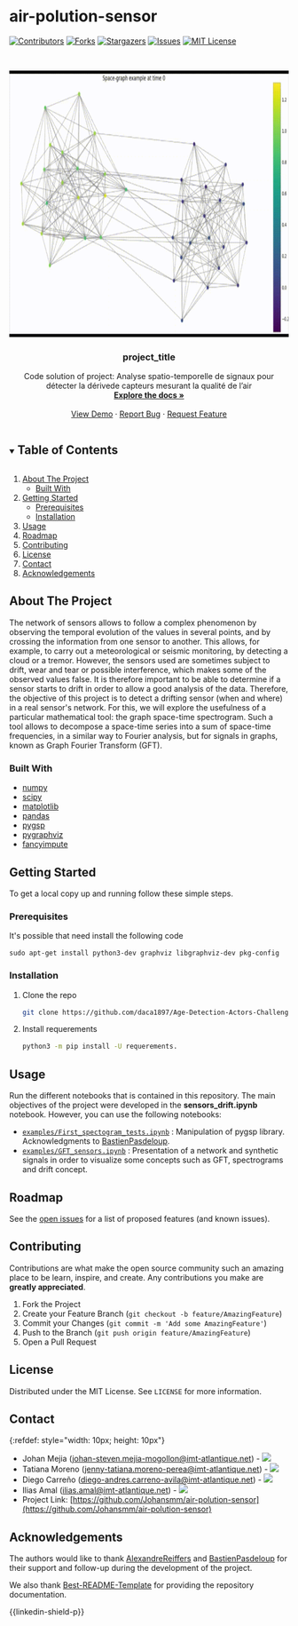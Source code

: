 # air-polution-sensor
[![Contributors][contributors-shield]][contributors-url]
[![Forks][forks-shield]][forks-url]
[![Stargazers][stars-shield]][stars-url]
[![Issues][issues-shield]][issues-url]
[![MIT License][license-shield]][license-url]
<!-- [![LinkedIn][linkedin-shield]][linkedin-url] -->


<!-- PROJECT LOGO -->
<br />
<p align = "center">
  <a href = "https://github.com/Johansmm/air-polution-sensor">
    <img src="https://github.com/Johansmm/air-polution-sensor/blob/main/results/signal_travel.gif" alt="Logo" width="720" height="480">
  </a>

  <h3 align="center">project_title</h3>

  <p align="center">
    Code solution of project: Analyse spatio-temporelle de signaux pour détecter la dérivede capteurs mesurant la qualité de l’air
    <br />
    <a href="https://github.com/Johansmm/air-polution-sensor"><strong>Explore the docs »</strong></a>
    <br />
    <br />
    <a href="https://github.com/Johansmm/air-polution-sensor/tree/main/results">View Demo</a>
    ·
    <a href="https://github.com/Johansmm/air-polution-sensor/issues">Report Bug</a>
    ·
    <a href="https://github.com/Johansmm/air-polution-sensor/issues">Request Feature</a>
  </p>
</p>


<!-- TABLE OF CONTENTS -->
<details open="open">
  <summary><h2 style="display: inline-block">Table of Contents</h2></summary>
  <ol>
    <li>
      <a href="#about-the-project">About The Project</a>
      <ul>
        <li><a href="#built-with">Built With</a></li>
      </ul>
    </li>
    <li>
      <a href="#getting-started">Getting Started</a>
      <ul>
        <li><a href="#prerequisites">Prerequisites</a></li>
        <li><a href="#installation">Installation</a></li>
      </ul>
    </li>
    <li><a href="#usage">Usage</a></li>
    <li><a href="#roadmap">Roadmap</a></li>
    <li><a href="#contributing">Contributing</a></li>
    <li><a href="#license">License</a></li>
    <li><a href="#contact">Contact</a></li>
    <li><a href="#acknowledgements">Acknowledgements</a></li>
  </ol>
</details>

<!-- ABOUT THE PROJECT -->
## About The Project
The network of sensors allows to follow a complex phenomenon by observing the temporal evolution of the values in several points, and by crossing the information from one sensor to another. This allows, for example, to carry out a meteorological or seismic monitoring, by detecting a cloud or a tremor. However, the sensors used are sometimes subject to drift, wear and tear or possible interference, which makes some of the observed values false. It is therefore important to be able to determine if a sensor starts to drift in order to allow a good analysis of the data. Therefore, the objective of this project is to detect a drifting sensor (when and where) in a real sensor's network. For this, we will explore the usefulness of a particular mathematical tool: the graph space-time spectrogram. Such a tool allows to decompose a space-time series into a sum of space-time frequencies, in a similar way to Fourier analysis, but for signals in graphs, known as Graph Fourier Transform (GFT).

### Built With
* [numpy](https://numpy.org/)
* [scipy](https://www.scipy.org/)
* [matplotlib](https://matplotlib.org/)
* [pandas](http://pandas.pydata.org/)
* [pygsp](https://pygsp.readthedocs.io/en/stable/)
* [pygraphviz](https://pygraphviz.github.io/)
* [fancyimpute](https://pypi.org/project/fancyimpute/)

<!-- GETTING STARTED -->
## Getting Started
To get a local copy up and running follow these simple steps.

### Prerequisites
It's possible that need install the following code
```
sudo apt-get install python3-dev graphviz libgraphviz-dev pkg-config
```

### Installation

1. Clone the repo
   ```sh
   git clone https://github.com/daca1897/Age-Detection-Actors-Challenge.git
   ```
2. Install requerements
   ```sh
   python3 -m pip install -U requerements.
   ```

<!-- USAGE EXAMPLES -->
## Usage
Run the different notebooks that is contained in this repository. The main objectives of the project were developed in the **sensors_drift.ipynb** notebook. However, you can use the following notebooks:

* [`examples/First_spectogram_tests.ipynb`](https://github.com/Johansmm/air-polution-sensor/tree/main/examples/First_spectogram_tests.ipynb) : Manipulation of pygsp library. Acknowledgments to [BastienPasdeloup](https://github.com/BastienPasdeloup).
* [`examples/GFT_sensors.ipynb`](https://github.com/Johansmm/air-polution-sensor/tree/main/examples/GFT_sensors.ipynb) : Presentation of a network and synthetic signals in order to visualize some concepts such as GFT, spectrograms and drift concept.

<!-- ROADMAP -->
## Roadmap

See the [open issues](https://github.com/Johansmm/air-polution-sensor/issues) for a list of proposed features (and known issues).

<!-- CONTRIBUTING -->
## Contributing
Contributions are what make the open source community such an amazing place to be learn, inspire, and create. Any contributions you make are **greatly appreciated**.

1. Fork the Project
2. Create your Feature Branch (`git checkout -b feature/AmazingFeature`)
3. Commit your Changes (`git commit -m 'Add some AmazingFeature'`)
4. Push to the Branch (`git push origin feature/AmazingFeature`)
5. Open a Pull Request

<!-- LICENSE -->
## License
Distributed under the MIT License. See `LICENSE` for more information.

<!-- CONTACT -->
## Contact
{:refdef: style="width: 10px; height: 10px"}
* Johan Mejia (johan-steven.mejia-mogollon@imt-atlantique.net) - [<img src="https://www.flaticon.com/svg/vstatic/svg/174/174857.svg?token=exp=1615539079~hmac=9768ff7f457679c402c4419a6e7befd6" width="15">][linkedin-url-1]
* Tatiana Moreno (jenny-tatiana.moreno-perea@imt-atlantique.net) - [<img src="https://www.flaticon.com/svg/vstatic/svg/174/174857.svg?token=exp=1615539079~hmac=9768ff7f457679c402c4419a6e7befd6" width="15">][linkedin-url-2]
* Diego Carreño (diego-andres.carreno-avila@imt-atlantique.net) - [<img src="https://www.flaticon.com/svg/vstatic/svg/174/174857.svg?token=exp=1615539079~hmac=9768ff7f457679c402c4419a6e7befd6" width="15">][linkedin-url-3]
* Ilias Amal (ilias.amal@imt-atlantique.net) - [<img src="https://www.flaticon.com/svg/vstatic/svg/174/174857.svg?token=exp=1615539079~hmac=9768ff7f457679c402c4419a6e7befd6" width="15">][linkedin-url-4]
* Project Link: [https://github.com/Johansmm/air-polution-sensor](https://github.com/Johansmm/air-polution-sensor)

<!-- ACKNOWLEDGEMENTS -->
## Acknowledgements
The authors would like to thank [AlexandreReiffers](https://alreiff.github.io/index.html) and [BastienPasdeloup](https://github.com/BastienPasdeloup) for their support and follow-up during the development of the project.

We also thank [Best-README-Template](https://github.com/othneildrew/Best-README-Template) for providing the repository documentation. 

<!-- MARKDOWN LINKS & IMAGES -->
<!-- https://www.markdownguide.org/basic-syntax/#reference-style-links -->
[contributors-shield]: https://img.shields.io/github/contributors/github_username/repo.svg?style=for-the-badge
[contributors-url]: https://github.com/Johansmm/air-polution-sensor/graphs/contributors
[forks-shield]: https://img.shields.io/github/forks/github_username/repo.svg?style=for-the-badge
[forks-url]: https://github.com/Johansmm/air-polution-sensor/network/members
[stars-shield]: https://img.shields.io/github/stars/github_username/repo.svg?style=for-the-badge
[stars-url]: https://github.com/Johansmm/air-polution-sensor/stargazers
[issues-shield]: https://img.shields.io/github/issues/github_username/repo.svg?style=for-the-badge
[issues-url]: https://github.com/Johansmm/air-polution-sensor/issues
[license-shield]: https://img.shields.io/github/license/github_username/repo.svg?style=for-the-badge
[license-url]: https://github.com/Johansmm/air-polution-sensor/blob/main/LICENSE
[linkedin-shield]: https://www.flaticon.com/svg/vstatic/svg/174/174857.svg?token=exp=1615539079~hmac=9768ff7f457679c402c4419a6e7befd6

[linkedin-url-1]: https://www.linkedin.com/in/johansmm/
[linkedin-url-2]: https://www.linkedin.com/in/tatiana-moreno-perea/
[linkedin-url-3]: https://www.linkedin.com/in/diego-andres-carre%C3%B1o-49b2ab157/
[linkedin-url-4]: https://www.linkedin.com/in/ilias-amal-455502183/

<!--#
linkedin-shield-p=<img src="https://www.flaticon.com/svg/vstatic/svg/174/174857.svg?token=exp=1615539079~hmac=9768ff7f457679c402c4419a6e7befd6" width="15">
ATTRIBUTION=Mark Wahlberg
$-->

{{linkedin-shield-p}}